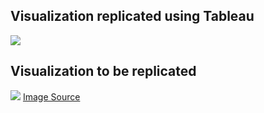 ## Visualization replicated using Tableau
![](https://github.com/syragrg/ClimateChange-SelfStudyProject/blob/master/Part2-VisualizationReplication/WarmingStripes_GlobalTemperature.png?raw=true)

## Visualization to be replicated
![](https://www.climate-lab-book.ac.uk/files/2018/05/globalcore.png)
[Image Source](https://www.climate-lab-book.ac.uk/2018/warming-stripes/)

